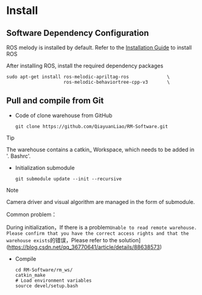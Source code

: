 # Install

## Software Dependency Configuration

ROS melody is installed by default. Refer to the [Installation  Guide](http://wiki.ros.org/melodic/Installation) to install ROS

After installing ROS, install the required dependency packages

    sudo apt-get install ros-melodic-apriltag-ros              \
                         ros-melodic-behaviortree-cpp-v3       \

## Pull and compile from Git

+ Code of clone warehouse from GitHub

  ```git clone https://github.com/QiayuanLiao/RM-Software.git```

> [!Tip]
>
> The warehouse contains a catkin_ Workspace, which needs to be added in '. Bashrc'.

+ Initialization submodule

  ```git submodule update --init --recursive ```

> [!Note]
>
> Camera driver and visual algorithm are managed in the form of submodule.


Common problem：

During initialization，If there is a problem```Unable to read remote warehouse. Please confirm that you have the correct access rights and that the warehouse exists```的错误，Please refer to the solution](https://blog.csdn.net/qq_36770641/article/details/88638573) 

+ Compile

  ```
  cd RM-Software/rm_ws/
  catkin_make
  # Load environment variables
  source devel/setup.bash
  ```
